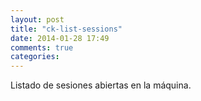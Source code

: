 ```yaml
---
layout: post
title: "ck-list-sessions"
date: 2014-01-28 17:49
comments: true
categories: 
---
```

Listado de sesiones abiertas en la máquina.

